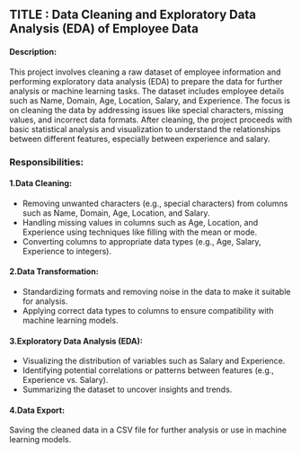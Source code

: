 ## TITLE : Data Cleaning and Exploratory Data Analysis (EDA) of Employee Data

#### Description: 
This project involves cleaning a raw dataset of employee information and performing exploratory data analysis (EDA) to prepare the data for further analysis or machine learning tasks. The dataset includes employee details such as Name, Domain, Age, Location, Salary, and Experience. The focus is on cleaning the data by addressing issues like special characters, missing values, and incorrect data formats. After cleaning, the project proceeds with basic statistical analysis and visualization to understand the relationships between different features, especially between experience and salary.

### Responsibilities:
#### 1.Data Cleaning:
* Removing unwanted characters (e.g., special characters) from columns such as Name, Domain, Age, Location, and Salary.
* Handling missing values in columns such as Age, Location, and Experience using techniques like filling with the mean or mode.
* Converting columns to appropriate data types (e.g., Age, Salary, Experience to integers).
#### 2.Data Transformation:
* Standardizing formats and removing noise in the data to make it suitable for analysis.
* Applying correct data types to columns to ensure compatibility with machine learning models.
#### 3.Exploratory Data Analysis (EDA):
* Visualizing the distribution of variables such as Salary and Experience.
* Identifying potential correlations or patterns between features (e.g., Experience vs. Salary).
* Summarizing the dataset to uncover insights and trends.
#### 4.Data Export:
Saving the cleaned data in a CSV file for further analysis or use in machine learning models.


